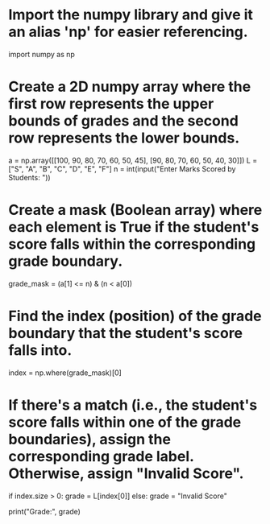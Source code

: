 # Import the numpy library and give it an alias 'np' for easier referencing.
import numpy as np

# Create a 2D numpy array where the first row represents the upper bounds of grades and the second row represents the lower bounds.
a = np.array([[100, 90, 80, 70, 60, 50, 45], [90, 80, 70, 60, 50, 40, 30]])
L = ["S", "A", "B", "C", "D", "E", "F"]
n = int(input("Enter Marks Scored by Students: "))

# Create a mask (Boolean array) where each element is True if the student's score falls within the corresponding grade boundary.
grade_mask = (a[1] <= n) & (n < a[0])

# Find the index (position) of the grade boundary that the student's score falls into.
index = np.where(grade_mask)[0]

# If there's a match (i.e., the student's score falls within one of the grade boundaries), assign the corresponding grade label. Otherwise, assign "Invalid Score".
if index.size > 0:
    grade = L[index[0]]
else:
    grade = "Invalid Score"

print("Grade:", grade)
